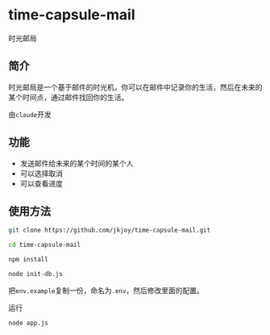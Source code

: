 # time-capsule-mail
时光邮局

## 简介
时光邮局是一个基于邮件的时光机，你可以在邮件中记录你的生活，然后在未来的某个时间点，通过邮件找回你的生活。

由`claude`开发

## 功能

- 发送邮件给未来的某个时间的某个人
- 可以选择取消
- 可以查看进度

## 使用方法

```bash
git clone https://github.com/jkjoy/time-capsule-mail.git
```

```bash
cd time-capsule-mail
```

```bash
npm install
```

```bash
node init-db.js
```

把`env.example`复制一份，命名为`.env`，然后修改里面的配置。

运行 
```bash
node app.js
```